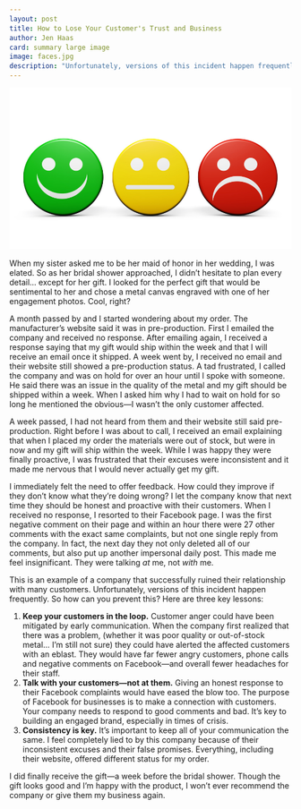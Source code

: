 ```yaml
---
layout: post
title: How to Lose Your Customer's Trust and Business
author: Jen Haas
card: summary large image
image: faces.jpg
description: "Unfortunately, versions of this incident happen frequently. So how can you prevent this? Here are three key lessons."
---
```


![Faces](/img/faces.jpg)

When my sister asked me to be her maid of honor in her wedding, I was elated. So as her bridal shower approached, I didn’t hesitate to plan every detail... except for her gift. I looked for the perfect gift that would be sentimental to her and chose a metal canvas engraved with one of her engagement photos. Cool, right?  

A month passed by and I started wondering about my order. The manufacturer’s website said it was in pre-production. First I emailed the company and received no response. After emailing again, I received a response saying that my gift would ship within the week and that I will receive an email once it shipped. A week went by, I received no email and their website still showed a pre-production status. A tad frustrated, I called the company and was on hold for over an hour until I spoke with someone. He said there was an issue in the quality of the metal and my gift should be shipped within a week. When I asked him why I had to wait on hold for so long he mentioned the obvious&mdash;I wasn’t the only customer affected.

A week passed, I had not heard from them and their website still said pre-production. Right before I was about to call, I received an email explaining that when I placed my order the materials were out of stock, but were in now and my gift will ship within the week. While I was happy they were finally proactive, I was frustrated that their excuses were inconsistent and it made me nervous that I would never actually get my gift.

I immediately felt the need to offer feedback. How could they improve if they don’t know what they’re doing wrong? I let the company know that next time they should be honest and proactive with their customers. When I received no response, I resorted to their Facebook page. I was the first negative comment on their page and within an hour there were 27 other comments with the exact same complaints, but not one single reply from the company. In fact, the next day they not only deleted all of our comments, but also put up another impersonal daily post. This made me feel insignificant. They were talking *at* me, not *with* me.

This is an example of a company that successfully ruined their relationship with many customers. Unfortunately, versions of this incident happen frequently. So how can you prevent this? Here are three key lessons:

  1.	**Keep your customers in the loop.** Customer anger could have been mitigated by early communication. When the company first realized that there was a problem, (whether it was poor quality or out-of-stock metal… I’m still not sure) they could have alerted the affected customers with an eblast. They would have far fewer angry customers, phone calls and negative comments on Facebook—and overall fewer headaches for their staff.
  2.	**Talk with your customers&mdash;not at them.** Giving an honest response to their Facebook complaints would have eased the blow too. The purpose of Facebook for businesses is to make a connection with customers. Your company needs to respond to good comments and bad. It’s key to building an engaged brand, especially in times of crisis.  
  3.	**Consistency is key.** It’s important to keep all of your communication the same. I feel completely lied to by this company because of their inconsistent excuses and their false promises. Everything, including their website, offered different status for my order.  

I did finally receive the gift&mdash;a week before the bridal shower. Though the gift looks good and I’m happy with the product, I won’t ever recommend the company or give them my business again.  
